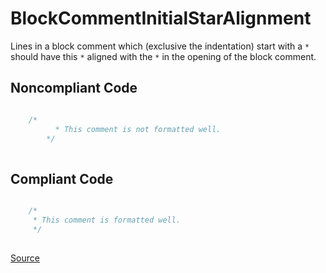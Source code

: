 # BlockCommentInitialStarAlignment

Lines in a block comment which (exclusive the indentation) start with a `*` should have this `*` aligned with the `*` in the opening of the block comment.

## Noncompliant Code

```kotlin

    /*
          * This comment is not formatted well.
        */
    
```
## Compliant Code

```kotlin

    /*
     * This comment is formatted well.
     */
    
```

[Source](https://detekt.dev/docs/rules/formatting#blockcommentinitialstaralignment)
